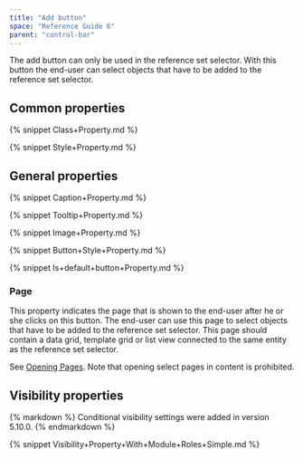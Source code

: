 ```yaml
---
title: "Add button"
space: "Reference Guide 6"
parent: "control-bar"
---
```



The add button can only be used in the reference set selector. With this button the end-user can select objects that have to be added to the reference set selector.

## Common properties

{% snippet Class+Property.md %}

{% snippet Style+Property.md %}

## General properties

{% snippet Caption+Property.md %}

{% snippet Tooltip+Property.md %}

{% snippet Image+Property.md %}

{% snippet Button+Style+Property.md %}

{% snippet Is+default+button+Property.md %}

### Page

This property indicates the page that is shown to the end-user after he or she clicks on this button. The end-user can use this page to select objects that have to be added to the reference set selector. This page should contain a data grid, template grid or list view connected to the same entity as the reference set selector.

See [Opening Pages](/refguide6/opening-pages). Note that opening select pages in content is prohibited.

## Visibility properties

<div class="alert alert-info">{% markdown %}
Conditional visibility settings were added in version 5.10.0.
{% endmarkdown %}</div>

{% snippet Visibility+Property+With+Module+Roles+Simple.md %}
